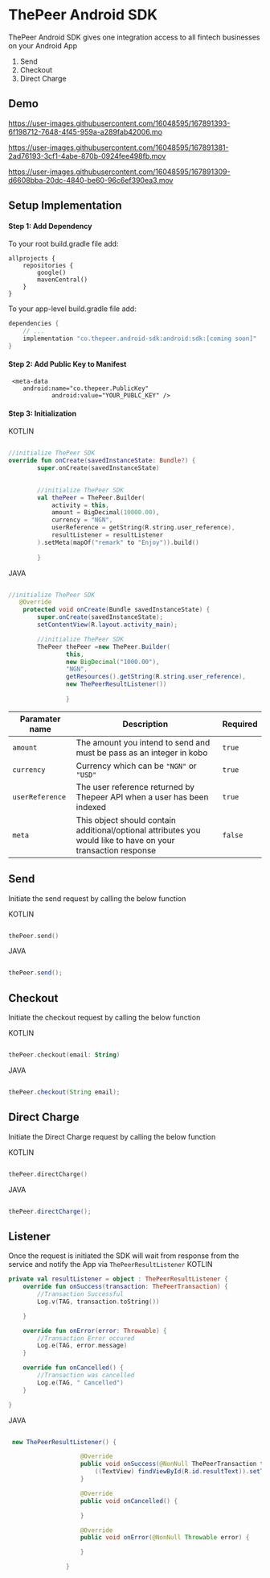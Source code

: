 # ThePeer Android SDK

ThePeer Android SDK gives one integration access to all fintech businesses on your Android App


1. Send
3. Checkout
4. Direct Charge

## Demo

https://user-images.githubusercontent.com/16048595/167891393-6f198712-7648-4f45-959a-a289fab42006.mo

https://user-images.githubusercontent.com/16048595/167891381-2ad76193-3cf1-4abe-870b-0924fee498fb.mov 

https://user-images.githubusercontent.com/16048595/167891309-d6608bba-20dc-4840-be60-96c6ef390ea3.mov


## Setup Implementation

#### Step 1: Add Dependency

To your root build.gradle file add:

```
allprojects {
    repositories {
        google()
        mavenCentral() 
    }
}
```

To your app-level build.gradle file add:

```groovy
dependencies {
    // ...
    implementation "co.thepeer.android-sdk:android:sdk:[coming soon]"
}
```

#### Step 2: Add Public Key to Manifest

```
 <meta-data
    android:name="co.thepeer.PublicKey"
            android:value="YOUR_PUBLC_KEY" />
 ```

#### Step 3: Initialization

KOTLIN

```kotlin

//initialize ThePeer SDK
override fun onCreate(savedInstanceState: Bundle?) {
        super.onCreate(savedInstanceState)
     

        //initialize ThePeer SDK
        val thePeer = ThePeer.Builder(
            activity = this,
            amount = BigDecimal(10000.00),
            currency = "NGN",
            userReference = getString(R.string.user_reference),
            resultListener = resultListener
        ).setMeta(mapOf("remark" to "Enjoy")).build()
        
        }

```

JAVA

```java

//initialize ThePeer SDK
   @Override
    protected void onCreate(Bundle savedInstanceState) {
        super.onCreate(savedInstanceState);
        setContentView(R.layout.activity_main);

        //initialize ThePeer SDK
        ThePeer thePeer =new ThePeer.Builder(
                this,
                new BigDecimal("1000.00"),
                "NGN",
                getResources().getString(R.string.user_reference),
                new ThePeerResultListener())
                
                }
```

| Paramater name          |  Description                          |  Required                         |
|------------------------ | --------------------------------------|--------------------------------------|
| `amount`                | The amount you intend to send and must be pass as an integer in kobo      |`true`|
| `currency `             | Currency which can be  `"NGN"` or  `"USD"`    |`true`|
| `userReference`         | The user reference returned by Thepeer API when a user has been indexed              |`true`|
| `meta`  | This object should contain additional/optional attributes you would like to have on your transaction response   |`false`|

## Send

Initiate the send request by calling the below function

KOTLIN

```kotlin

thePeer.send()

```

JAVA

```java

thePeer.send();

```

## Checkout 

Initiate the checkout request by calling the below function

KOTLIN

```kotlin

thePeer.checkout(email: String)

```

JAVA

```java

thePeer.checkout(String email);

```

## Direct Charge

Initiate the Direct Charge request by calling the below function

KOTLIN

```kotlin

thePeer.directCharge()

```

JAVA

```java

thePeer.directCharge();

```

## Listener

Once the request is initiated the SDK will wait from response from the service and notify the App
via `ThePeerResultListener`
KOTLIN

```Kotlin
private val resultListener = object : ThePeerResultListener {
    override fun onSuccess(transaction: ThePeerTransaction) {
        //Transaction Successful
        Log.v(TAG, transaction.toString())

    }

    override fun onError(error: Throwable) {
        //Transaction Error occured
        Log.e(TAG, error.message)
    }

    override fun onCancelled() {
        //Transaction was cancelled
        Log.e(TAG, " Cancelled")
    }

}

```

JAVA

```java

 new ThePeerResultListener() {

                    @Override
                    public void onSuccess(@NonNull ThePeerTransaction transaction) {
                        ((TextView) findViewById(R.id.resultText)).setText(transaction.toString());
                    }

                    @Override
                    public void onCancelled() {

                    }

                    @Override
                    public void onError(@NonNull Throwable error) {

                    }

                }


```
 
